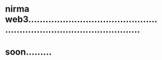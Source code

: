 # nirma web3............................................................................................
# soon.........
